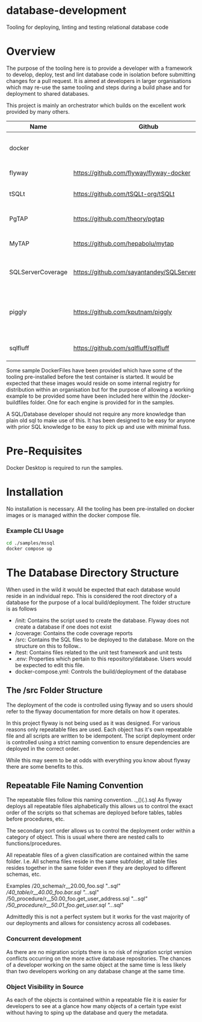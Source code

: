 # database-development
Tooling for deploying, linting and testing relational database code

# Overview
The purpose of the tooling here is to provide a developer with a framework to develop, deploy, test and lint database code in isolation before submitting changes for a pull request. It is aimed at developers in larger organisations which may re-use the same tooling and steps during a build phase and for deployment to shared databases.

This project is mainly an orchestrator which builds on the excellent work provided by many others.

| Name              | Github                                           | Comment                                          |
| ----------------- | ------------------------------------------------ | ------------------------------------------------ |
| docker            |                                                  | If you don't know then don't read any further    |
| flyway            | https://github.com/flyway/flyway-docker          | Database deployment                              |
| tSQLt             | https://github.com/tSQLt-org/tSQLt               | T-SQL unit test framework                        |
| PgTAP             | https://github.com/theory/pgtap                  | Postgres unit test framework                     |
| MyTAP             | https://github.com/hepabolu/mytap                | MySQL unit test framework                        |
| SQLServerCoverage | https://github.com/sayantandey/SQLServerCoverage | Generate TSQL Coverage Reports                   |
| piggly            | https://github.com/kputnam/piggly                | Generate Postgres Coverage Reports (Coming Soon) |
| sqlfluff          | https://github.com/sqlfluff/sqlfluff             | Linting and static code analysis                 |


Some sample DockerFiles have been provided which have some of the tooling pre-installed before the test container is started. It would be expected that these images would reside on some internal registry for distribution within an organisation but for the purpose of allowing a working example to be provided some have been included here within the /docker-buildfiles folder. One for each engine is provided for in the samples.

A SQL/Database developer should not require any more knowledge than plain old sql to make use of this. It has been designed to be easy for anyone with prior SQL knowledge to be easy to pick up and use with minimal fuss. 

# Pre-Requisites
Docker Desktop is required to run the samples.

# Installation
No installation is necessary. All the tooling has been pre-installed on docker images or is managed within the docker compose file.

### Example CLI Usage

```bash
cd ./samples/mssql
docker compose up
```

# The Database Directory Structure
When used in the wild it would be expected that each database would reside in an individual repo. 
This is considered the root directory of a database for the purpose of a local build/deployment.
The folder structure is as follows

* /init: Contains the script used to create the database. Flyway does not create a database if one does not exist
* /coverage: Contains the code coverage reports
* /src: Contains the SQL files to be deployed to the database. More on the structure on this to follow..
* /test: Contains files related to the unit test framework and unit tests
* .env: Properties which pertain to this repository/database. Users would be expected to edit this file.
* docker-compose.yml: Controls the build/deployment of the database


## The /src Folder Structure
The deployment of the code is controlled using flyway and so users should refer to the flyway documentation for more details on how it operates.

In this project flyway is not being used as it was designed. For various reasons only repeatable files are used. Each object has it's own repeatable file and all scripts are written to be idempotent. The script deployment order is controlled using a strict naming convention to ensure dependencies are deployed in the correct order.

While this may seem to be at odds with everything you know about flyway there are some benefits to this. 

## Repeatable File Naming Convention
The repeatable files follow this naming convention. 
<repeatable prefix><primary sort order>.<secondary sort order>_(<schema name>)(.<object name>).sql
As flyway deploys all repeatable files alphabetically this allows us to control the exact order of the scripts so that schemas are deployed before tables, tables before procedures, etc.

The secondary sort order allows us to control the deployment order within a category of object. This is usual where there are nested calls to functions/procedures.

All repeatable files of a given classification are contained within the same folder. I.e. All schema files reside in the same subfolder, all table files resides together in the same folder even if they are deployed to different schemas, etc.

Examples
/20_schema/r__20.00_foo.sql "<repeatable prefix = r__><primary sort order = 20>.<secondary sort order = 00>_<schema name = foo>.sql"
/40_table/r__40.00_foo.bar.sql "<repeatable prefix = r__><primary sort order = 40>.<secondary sort order = 00>_<schema name = foo>.<table name = bar>.sql"
/50_procedure/r__50.00_foo.get_user_address.sql "<repeatable prefix = r__><primary sort order = 50>.<secondary sort order = 00>_<schema name = foo>.<proc name = get_user_address>.sql"
/50_procedure/r__50.01_foo.get_user.sql "<repeatable prefix = r__><primary sort order = 50>.<secondary sort order = 01>_<schema name = foo>.<proc name = get_user>.sql"

Admittedly this is not a perfect system but it works for the vast majority of our deployments and allows for consistency across all codebases.

### Concurrent development
As there are no migration scripts there is no risk of migration script version conflicts occurring on the more active database repositories. The chances of a developer working on the same object at the same time is less likely than two developers working on any database change at the same time.

### Object Visibility in Source
As each of the objects is contained within a repeatable file it is easier for developers to see at a glance how many objects of a certain type exist without having to sping up the database and query the metadata.


